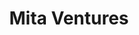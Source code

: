 ---
title: Mita Ventures
image: "/assets/img/resources/entrepreneurship/mita.png"
description: VC firm that invests in early-stage technology startups in Mexico, as well as later-stage funding for proven Silicon Valley companies looking to expand into the Mexico/LatAm market
categories:
  - Venture Capital
link: https://www.mitaventures.com/
---